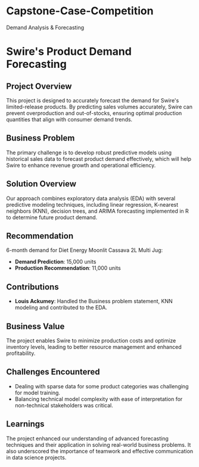 # Capstone-Case-Competition
Demand Analysis &amp; Forecasting

# Swire's Product Demand Forecasting

## Project Overview
This project is designed to accurately forecast the demand for Swire's limited-release products. By predicting sales volumes accurately, Swire can prevent overproduction and out-of-stocks, ensuring optimal production quantities that align with consumer demand trends.

## Business Problem
The primary challenge is to develop robust predictive models using historical sales data to forecast product demand effectively, which will help Swire to enhance revenue growth and operational efficiency.

## Solution Overview
Our approach combines exploratory data analysis (EDA) with several predictive modeling techniques, including linear regression, K-nearest neighbors (KNN), decision trees, and ARIMA forecasting implemented in R to determine future product demand.

## Recommendation
6-month demand for Diet Energy Moonlit Cassava 2L Multi Jug:
- **Demand Prediction**: 15,000 units
- **Production Recommendation**: 11,000 units

## Contributions
- **Louis Ackumey**: Handled the Business problem statement, KNN modeling and contributed to the EDA.

## Business Value
The project enables Swire to minimize production costs and optimize inventory levels, leading to better resource management and enhanced profitability.

## Challenges Encountered
- Dealing with sparse data for some product categories was challenging for model training.
- Balancing technical model complexity with ease of interpretation for non-technical stakeholders was critical.

## Learnings
The project enhanced our understanding of advanced forecasting techniques and their application in solving real-world business problems. It also underscored the importance of teamwork and effective communication in data science projects.
